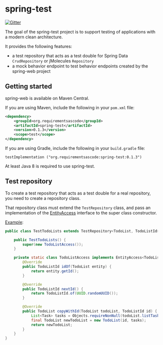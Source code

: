 # spring-test
[![Gitter](https://badges.gitter.im/requirementsascode/community.svg)](https://gitter.im/requirementsascode/community?utm_source=badge&utm_medium=badge&utm_campaign=pr-badge)

The goal of the spring-test project is to support testing of applications with a modern clean architecture.

It provides the following features:
* a test repository that acts as a test double for Spring Data `CrudRepository` or jMolecules `Repository`
* a mock behavior endpoint to test behavior endpoints created by the spring-web project

## Getting started
spring-web is available on Maven Central.

If you are using Maven, include the following in your `pom.xml` file:

``` xml
<dependency>
	<groupId>org.requirementsascode</groupId>
	<artifactId>spring-test</artifactId>
	<version>0.1.3</version>
	<scope>test</scope>
</dependency>
```

If you are using Gradle, include the following in your `build.gradle` file:

```
testImplementation ("org.requirementsascode:spring-test:0.1.3")
```

At least Java 8 is required to use spring-test.

## Test repository
To create a test repository that acts as a test double for a real repository, you need to create a repository class.

That repository class must extend the `TestRepository` class, and pass an implementation of the [EntityAccess](https://github.com/bertilmuth/modern-clean-architecture/blob/d5de8bafa18e8e19d6b1ccc49fa8c73d2123a1ec/spring-test/src/main/java/org/requirementsascode/spring/test/EntityAccess.java) interface to the super class constructor.

[Example](https://github.com/bertilmuth/modern-clean-architecture/blob/main/samples/todolist/src/test/java/com/example/todolist/domain/TestTodoLists.java):

``` java
public class TestTodoLists extends TestRepository<TodoList, TodoListId> implements TodoLists {

	public TestTodoLists() {
		super(new TodoListAccess());
	}

	private static class TodoListAccess implements EntityAccess<TodoList, TodoListId> {
		@Override
		public TodoListId idOf(TodoList entity) {
			return entity.getId();
		}

		@Override
		public TodoListId nextId() {
			return TodoListId.of(UUID.randomUUID());
		}

		@Override
		public TodoList copyWithId(TodoList todoList, TodoListId id) {
			List<Task> tasks = Objects.requireNonNull(todoList.listTasks(), "tasks must not be null!");
			final TodoList newTodoList = new TodoList(id, tasks);
			return newTodoList;
		}
	}
}
```




